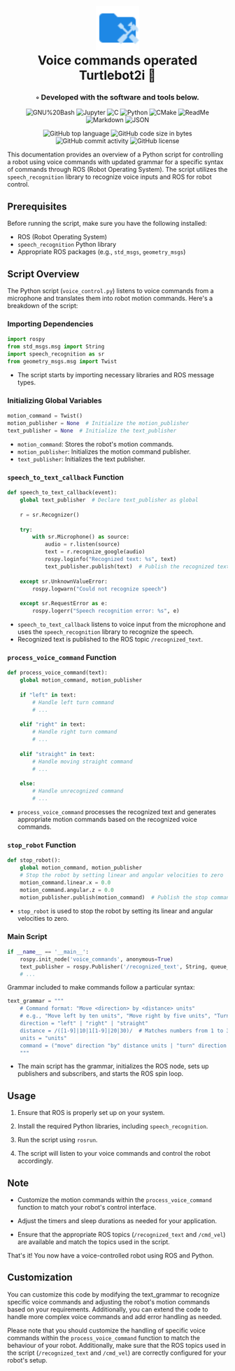 <div align="center">
<h1 align="center">
<img src="https://raw.githubusercontent.com/PKief/vscode-material-icon-theme/ec559a9f6bfd399b82bb44393651661b08aaf7ba/icons/folder-project.svg" width="100" />
<br>Voice commands operated Turtlebot2i 🤖
</h1>
<h3>◦ Developed with the software and tools below.</h3>

<p align="center">
<img src="https://img.shields.io/badge/GNU%20Bash-4EAA25.svg?style&logo=GNU-Bash&logoColor=white" alt="GNU%20Bash" />
<img src="https://img.shields.io/badge/Jupyter-F37626.svg?style&logo=Jupyter&logoColor=white" alt="Jupyter" />
<img src="https://img.shields.io/badge/C-A8B9CC.svg?style&logo=C&logoColor=black" alt="C" />
<img src="https://img.shields.io/badge/Python-3776AB.svg?style&logo=Python&logoColor=white" alt="Python" />

<img src="https://img.shields.io/badge/CMake-064F8C.svg?style&logo=CMake&logoColor=white" alt="CMake" />
<img src="https://img.shields.io/badge/ReadMe-018EF5.svg?style&logo=ReadMe&logoColor=white" alt="ReadMe" />
<img src="https://img.shields.io/badge/Markdown-000000.svg?style&logo=Markdown&logoColor=white" alt="Markdown" />
<img src="https://img.shields.io/badge/JSON-000000.svg?style&logo=JSON&logoColor=white" alt="JSON" />
</p>
<img src="https://img.shields.io/github/languages/top/Secret-Ambush/voice_bot?style&color=5D6D7E" alt="GitHub top language" />
<img src="https://img.shields.io/github/languages/code-size/Secret-Ambush/voice_bot?style&color=5D6D7E" alt="GitHub code size in bytes" />
<img src="https://img.shields.io/github/commit-activity/m/Secret-Ambush/voice_bot?style&color=5D6D7E" alt="GitHub commit activity" />
<img src="https://img.shields.io/github/license/Secret-Ambush/voice_bot?style&color=5D6D7E" alt="GitHub license" />
</div>

This documentation provides an overview of a Python script for controlling a robot using voice commands with updated grammar for a specific syntax of commands through ROS (Robot Operating System). The script utilizes the `speech_recognition` library to recognize voice inputs and ROS for robot control.

## Prerequisites

Before running the script, make sure you have the following installed:

- ROS (Robot Operating System)
- `speech_recognition` Python library
- Appropriate ROS packages (e.g., `std_msgs`, `geometry_msgs`)

## Script Overview

The Python script (`voice_control.py`) listens to voice commands from a microphone and translates them into robot motion commands. Here's a breakdown of the script:

### Importing Dependencies

```python
import rospy
from std_msgs.msg import String
import speech_recognition as sr
from geometry_msgs.msg import Twist
```

- The script starts by importing necessary libraries and ROS message types.

### Initializing Global Variables

```python
motion_command = Twist()
motion_publisher = None  # Initialize the motion_publisher
text_publisher = None  # Initialize the text_publisher
```

- `motion_command`: Stores the robot's motion commands.
- `motion_publisher`: Initializes the motion command publisher.
- `text_publisher`: Initializes the text publisher.

### `speech_to_text_callback` Function

```python
def speech_to_text_callback(event):
    global text_publisher  # Declare text_publisher as global

    r = sr.Recognizer()

    try:
        with sr.Microphone() as source:
            audio = r.listen(source)
            text = r.recognize_google(audio)
            rospy.loginfo("Recognized text: %s", text)
            text_publisher.publish(text)  # Publish the recognized text

    except sr.UnknownValueError:
        rospy.logwarn("Could not recognize speech")

    except sr.RequestError as e:
        rospy.logerr("Speech recognition error: %s", e)
```

- `speech_to_text_callback` listens to voice input from the microphone and uses the `speech_recognition` library to recognize the speech.
- Recognized text is published to the ROS topic `/recognized_text`.

### `process_voice_command` Function

```python
def process_voice_command(text):
    global motion_command, motion_publisher

    if "left" in text:
        # Handle left turn command
        # ...

    elif "right" in text:
        # Handle right turn command
        # ...

    elif "straight" in text:
        # Handle moving straight command
        # ...

    else:
        # Handle unrecognized command
        # ...
```

- `process_voice_command` processes the recognized text and generates appropriate motion commands based on the recognized voice commands.

### `stop_robot` Function

```python
def stop_robot():
    global motion_command, motion_publisher
    # Stop the robot by setting linear and angular velocities to zero
    motion_command.linear.x = 0.0
    motion_command.angular.z = 0.0
    motion_publisher.publish(motion_command)  # Publish the stop command
```

- `stop_robot` is used to stop the robot by setting its linear and angular velocities to zero.

### Main Script

```python
if __name__ == '__main__':
    rospy.init_node('voice_commands', anonymous=True)
    text_publisher = rospy.Publisher('/recognized_text', String, queue_size=10)  # Publish recognized text
    # ...
```

Grammar included to make commands follow a particular syntax:

```python
text_grammar = """
    # Command format: "Move <direction> by <distance> units"
    # e.g., "Move left by ten units", "Move right by five units", "Turn left", "Turn right", "Stop", "Move straight"
    direction = "left" | "right" | "straight"
    distance = /([1-9]|10|1[1-9]|20|30)/  # Matches numbers from 1 to 30
    units = "units"
    command = ("move" direction "by" distance units | "turn" direction | "stop" | "move" direction )
	"""
```
- The main script has the grammar, initializes the ROS node, sets up publishers and subscribers, and starts the ROS spin loop.

## Usage

1. Ensure that ROS is properly set up on your system.

2. Install the required Python libraries, including `speech_recognition`.

3. Run the script using `rosrun`.

4. The script will listen to your voice commands and control the robot accordingly.

## Note

- Customize the motion commands within the `process_voice_command` function to match your robot's control interface.

- Adjust the timers and sleep durations as needed for your application.

- Ensure that the appropriate ROS topics (`/recognized_text` and `/cmd_vel`) are available and match the topics used in the script.

That's it! You now have a voice-controlled robot using ROS and Python.

## Customization

You can customize this code by modifying the text_grammar to recognize specific voice commands and adjusting the robot's motion commands based on your requirements. Additionally, you can extend the code to handle more complex voice commands and add error handling as needed.


Please note that you should customize the handling of specific voice commands within the `process_voice_command` function to match the behaviour of your robot. Additionally, make sure that the ROS topics used in the script (`/recognized_text` and `/cmd_vel`) are correctly configured for your robot's setup.

